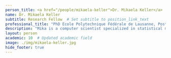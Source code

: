 ```yaml
---
person_title: <a href="/people/mikaela-keller">Dr. Mikaela Keller</a>
name: Dr. Mikaela Keller
subtitle: Research Fellow  # Set subtitle to position_link_text
professional_title: "PhD Ecole Polytechnique Fédérale de Lausanne, Postdoctoral Fellow (2009-2010, joint with John Brownstein)"
description: "Mika is a computer scientist specialized in statistical machine learning, with a PhD from Ecole Polytechnique Fédérale de Lausanne (EPFL) in Switzerland. She worked mainly in the HealthMap project at Children's Hospital but explored challenges in bioinformatics as part of this lab."
layout: person
academic: 10  # Updated academic field
image: ./img/mikaela-keller.jpg
hide_footer: true
---
```

